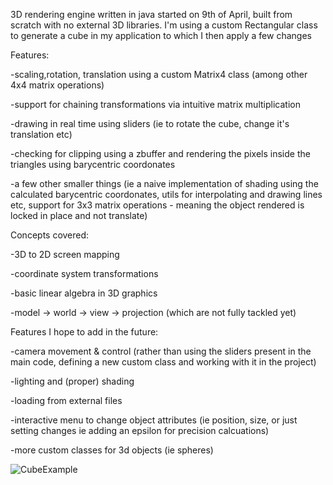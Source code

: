 3D rendering engine written in java started on 9th of April, built from scratch with no external 3D libraries. I'm using a custom Rectangular class to generate a cube in my application to which I then apply a few changes

Features:

-scaling,rotation, translation using a custom Matrix4 class (among other 4x4 matrix operations)

-support for chaining transformations via intuitive matrix multiplication

-drawing in real time using sliders (ie to rotate the cube, change it's translation etc)

-checking for clipping using a zbuffer and rendering the pixels inside the triangles using barycentric coordonates

-a few other smaller things (ie a naive implementation of shading using the calculated barycentric coordonates, utils for interpolating and drawing lines etc, support for 3x3 matrix operations - meaning the object rendered is locked in place and not translate)

Concepts covered:

-3D to 2D screen mapping

-coordinate system transformations

-basic linear algebra in 3D graphics

-model -> world -> view -> projection (which are not fully tackled yet)

Features I hope to add in the future:

-camera movement & control (rather than using the sliders present in the main code, defining a new custom class and working with it in the project)

-lighting and (proper) shading

-loading from external files

-interactive menu to change object attributes (ie position, size, or just setting changes ie adding an epsilon for precision calcuations)

-more custom classes for 3d objects (ie spheres)

![CubeExample](https://github.com/user-attachments/assets/4c058bba-f463-41da-bf76-2b8d36a31d87)
